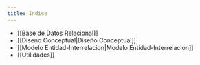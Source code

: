 ```yaml
---
title: Índice
---
```


- [[Base de Datos Relacional]]
- [[Diseno Conceptual|Diseño Conceptual]]
- [[Modelo Entidad-Interrelacion|Modelo Entidad-Interrelación]]
- [[Utilidades]]

